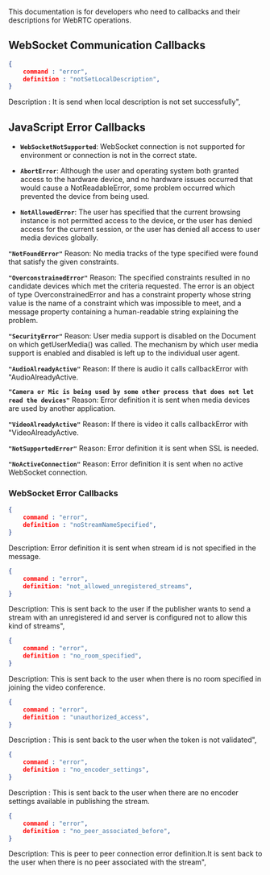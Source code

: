 This documentation is for developers who need to callbacks and their descriptions for WebRTC operations.

## WebSocket Communication Callbacks

```json
{
    command : "error",
    definition : "notSetLocalDescription",
}
```
Description : It is send when local description is not set successfully",
## JavaScript Error Callbacks 

  * **`WebSocketNotSupported`**: WebSocket connection is not supported for environment or connection is not in the correct state.

  * **`AbortError`**: Although the user and operating system both granted access to the hardware device, and no hardware issues occurred that would cause a NotReadableError, some problem occurred which prevented the device from being used.

 * **`NotAllowedError`**: The user has specified that the current browsing instance is not permitted access to the device, or the user has denied access for the current session, or the user has denied all access to user media devices globally.

**`"NotFoundError"`** Reason: No media tracks of the type specified were found that satisfy the given constraints.

**`"OverconstrainedError"`** Reason: The specified constraints resulted in no candidate devices which met the criteria requested. The error is an object of type OverconstrainedError and has a constraint property whose string value is the name of a constraint which was impossible to meet, and a message property containing a human-readable string explaining the problem.

**`"SecurityError"`** Reason: User media support is disabled on the Document on which getUserMedia() was called. The mechanism by which user media support is enabled and disabled is left up to the individual user agent.

**`"AudioAlreadyActive"`** Reason: If there is audio it calls callbackError with "AudioAlreadyActive.

**`"Camera or Mic is being used by some other process that does not let read the devices"`** Reason: Error definition it is sent when media devices are used by another application.

**`"VideoAlreadyActive"`** Reason: If there is video it calls callbackError with "VideoAlreadyActive.

**`"NotSupportedError"`** Reason: Error definition it is sent when SSL is needed.

**`"NoActiveConnection"`** Reason: Error definition it is sent when no active WebSocket connection.


### WebSocket Error Callbacks

```json
{
    command : "error",
    definition : "noStreamNameSpecified",
}
```
Description: Error definition it is sent when stream id is not specified in the message.

```json
{
    command : "error",
    definition: "not_allowed_unregistered_streams",
}
```
Description: This is sent back to the user if the publisher wants to send a stream with an unregistered id and server is configured not to allow this kind of streams",

```json
{
    command : "error",
    definition : "no_room_specified",
}
```
Description: This is sent back to the user when there is no room specified in  joining the video conference.

```json
{
    command : "error",
    definition : "unauthorized_access",
}
```
Description : This is sent back to the user when the token is not validated",

```json
{
    command : "error",
    definition : "no_encoder_settings",
}
```
Description : This is sent back to the user when there are no encoder settings available in publishing the stream.

```json
{
    command : "error",
    definition : "no_peer_associated_before",
}
```
Description: This is peer to peer connection error definition.It is sent back to the user when there is no peer associated with the stream",




